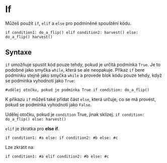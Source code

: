 # If
Můžeš použít `if`, `elif` a `else` pro podmíněné spouštění kódu.

`if condition1:
	do_a_flip()
elif condition2:
	harvest()
else:
	do_a_flip()
	harvest()`

## Syntaxe
`if` umožňuje spustit kód pouze tehdy, pokud je určitá podmínka `True`. Je to podobné jako smyčka `while`, která se ale neopakuje.
Příkaz `if` bere podmínku stejně jako smyčka `while` a provede blok kódu pouze tehdy, když se podmínka vyhodnotí jako `True`:

`#udělej otočku, pokud je podmínka True
if condition:
	do_a_flip()`

K příkazu `if` můžeš také přidat část `else`, která určuje, co se má provést, pokud se podmínka vyhodnotí jako `False`.

Udělej otočku, pokud je `condition` True, jinak sklízej.
`if condition:
	do_a_flip()
else:
	harvest()`

`elif` je zkratka pro **else if**.

`if condition1:
	#a
else:
	if condition2:
		#b
	else:
		#c`

Lze zkrátit na:

`if condition1:
	#a
elif condition2:
	#b
else:
	#c`
